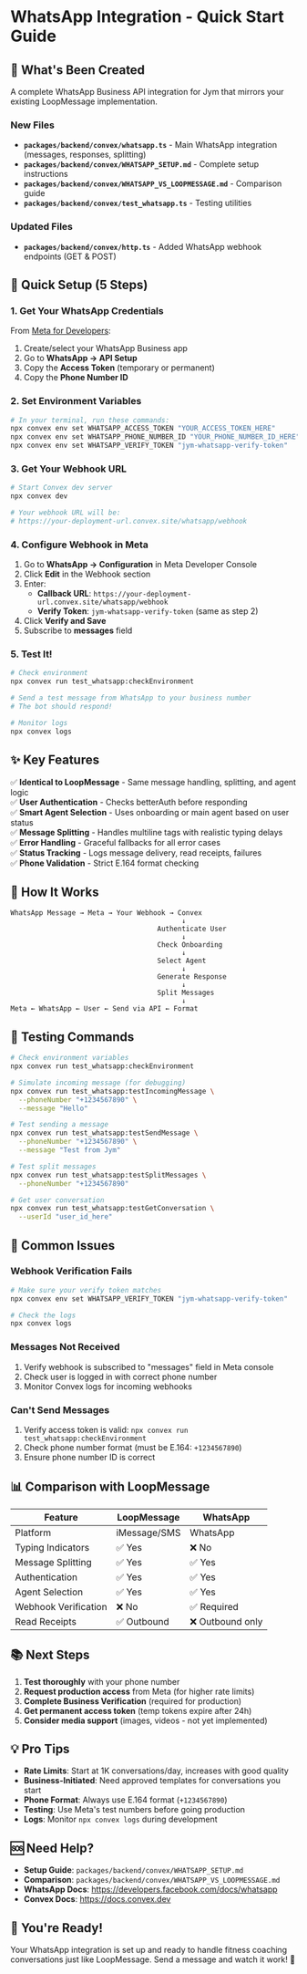 # WhatsApp Integration - Quick Start Guide

## 🚀 What's Been Created

A complete WhatsApp Business API integration for Jym that mirrors your existing LoopMessage implementation.

### New Files

- **`packages/backend/convex/whatsapp.ts`** - Main WhatsApp integration (messages, responses, splitting)
- **`packages/backend/convex/WHATSAPP_SETUP.md`** - Complete setup instructions
- **`packages/backend/convex/WHATSAPP_VS_LOOPMESSAGE.md`** - Comparison guide
- **`packages/backend/convex/test_whatsapp.ts`** - Testing utilities

### Updated Files

- **`packages/backend/convex/http.ts`** - Added WhatsApp webhook endpoints (GET & POST)

## 🎯 Quick Setup (5 Steps)

### 1. Get Your WhatsApp Credentials

From [Meta for Developers](https://developers.facebook.com/):

1. Create/select your WhatsApp Business app
2. Go to **WhatsApp → API Setup**
3. Copy the **Access Token** (temporary or permanent)
4. Copy the **Phone Number ID**

### 2. Set Environment Variables

```bash
# In your terminal, run these commands:
npx convex env set WHATSAPP_ACCESS_TOKEN "YOUR_ACCESS_TOKEN_HERE"
npx convex env set WHATSAPP_PHONE_NUMBER_ID "YOUR_PHONE_NUMBER_ID_HERE"
npx convex env set WHATSAPP_VERIFY_TOKEN "jym-whatsapp-verify-token"
```

### 3. Get Your Webhook URL

```bash
# Start Convex dev server
npx convex dev

# Your webhook URL will be:
# https://your-deployment-url.convex.site/whatsapp/webhook
```

### 4. Configure Webhook in Meta

1. Go to **WhatsApp → Configuration** in Meta Developer Console
2. Click **Edit** in the Webhook section
3. Enter:
   - **Callback URL**: `https://your-deployment-url.convex.site/whatsapp/webhook`
   - **Verify Token**: `jym-whatsapp-verify-token` (same as step 2)
4. Click **Verify and Save**
5. Subscribe to **messages** field

### 5. Test It!

```bash
# Check environment
npx convex run test_whatsapp:checkEnvironment

# Send a test message from WhatsApp to your business number
# The bot should respond!

# Monitor logs
npx convex logs
```

## ✨ Key Features

✅ **Identical to LoopMessage** - Same message handling, splitting, and agent logic  
✅ **User Authentication** - Checks betterAuth before responding  
✅ **Smart Agent Selection** - Uses onboarding or main agent based on user status  
✅ **Message Splitting** - Handles multiline tags with realistic typing delays  
✅ **Error Handling** - Graceful fallbacks for all error cases  
✅ **Status Tracking** - Logs message delivery, read receipts, failures  
✅ **Phone Validation** - Strict E.164 format checking

## 📱 How It Works

```
WhatsApp Message → Meta → Your Webhook → Convex
                                          ↓
                                    Authenticate User
                                          ↓
                                    Check Onboarding
                                          ↓
                                    Select Agent
                                          ↓
                                    Generate Response
                                          ↓
                                    Split Messages
                                          ↓
Meta ← WhatsApp ← User ← Send via API ← Format
```

## 🧪 Testing Commands

```bash
# Check environment variables
npx convex run test_whatsapp:checkEnvironment

# Simulate incoming message (for debugging)
npx convex run test_whatsapp:testIncomingMessage \
  --phoneNumber "+1234567890" \
  --message "Hello"

# Test sending a message
npx convex run test_whatsapp:testSendMessage \
  --phoneNumber "+1234567890" \
  --message "Test from Jym"

# Test split messages
npx convex run test_whatsapp:testSplitMessages \
  --phoneNumber "+1234567890"

# Get user conversation
npx convex run test_whatsapp:testGetConversation \
  --userId "user_id_here"
```

## 🔧 Common Issues

### Webhook Verification Fails

```bash
# Make sure your verify token matches
npx convex env set WHATSAPP_VERIFY_TOKEN "jym-whatsapp-verify-token"

# Check the logs
npx convex logs
```

### Messages Not Received

1. Verify webhook is subscribed to "messages" field in Meta console
2. Check user is logged in with correct phone number
3. Monitor Convex logs for incoming webhooks

### Can't Send Messages

1. Verify access token is valid: `npx convex run test_whatsapp:checkEnvironment`
2. Check phone number format (must be E.164: `+1234567890`)
3. Ensure phone number ID is correct

## 📊 Comparison with LoopMessage

| Feature              | LoopMessage  | WhatsApp         |
| -------------------- | ------------ | ---------------- |
| Platform             | iMessage/SMS | WhatsApp         |
| Typing Indicators    | ✅ Yes       | ❌ No            |
| Message Splitting    | ✅ Yes       | ✅ Yes           |
| Authentication       | ✅ Yes       | ✅ Yes           |
| Agent Selection      | ✅ Yes       | ✅ Yes           |
| Webhook Verification | ❌ No        | ✅ Required      |
| Read Receipts        | ✅ Outbound  | ❌ Outbound only |

## 📚 Next Steps

1. **Test thoroughly** with your phone number
2. **Request production access** from Meta (for higher rate limits)
3. **Complete Business Verification** (required for production)
4. **Get permanent access token** (temp tokens expire after 24h)
5. **Consider media support** (images, videos - not yet implemented)

## 💡 Pro Tips

- **Rate Limits**: Start at 1K conversations/day, increases with good quality
- **Business-Initiated**: Need approved templates for conversations you start
- **Phone Format**: Always use E.164 format (`+1234567890`)
- **Testing**: Use Meta's test numbers before going production
- **Logs**: Monitor `npx convex logs` during development

## 🆘 Need Help?

- **Setup Guide**: `packages/backend/convex/WHATSAPP_SETUP.md`
- **Comparison**: `packages/backend/convex/WHATSAPP_VS_LOOPMESSAGE.md`
- **WhatsApp Docs**: https://developers.facebook.com/docs/whatsapp
- **Convex Docs**: https://docs.convex.dev

## 🎉 You're Ready!

Your WhatsApp integration is set up and ready to handle fitness coaching conversations just like LoopMessage. Send a message and watch it work! 💪
